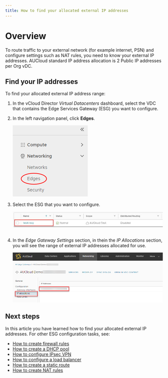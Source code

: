 ```yaml
---
title: How to find your allocated external IP addresses
---
```


# Overview

To route traffic to your external network (for example internet, PSN) and configure settings such as NAT rules, you need to know your external IP addresses. AUCloud standard IP address allocation is 2 Public IP addresses per Org vDC.

## Find your IP addresses

To find your allocated external IP address range:

1. In the vCloud Director _Virtual Datacenters_ dashboard, select the VDC that contains the Edge Services Gateway (ESG) you want to configure.

1. In the left navigation panel, click **Edges**.

    ![001.png](./assets/nav_edge.png)

1. Select the ESG that you want to configure.

    ![002.jpg](./assets/esg_configure.jpg)  
 
1. In the _Edge Gateway Settings_ section, in thein the _IP Allocations_ section, you will see the range of external IP addresses allocated for use.  

    ![image.png](./assets/ipallocations.png)

## Next steps

In this article you have learned how to find your allocated external IP addresses. For other ESG configuration tasks, see:

-   [How to create firewall rules](./how_to_create_firewall_rules.md)
-   [How to create a DHCP pool](./how_to_create_a_dhcp_pool.md)
-   [How to configure IPsec VPN](./how_to_configure_ipsec_vpn.md)
-   [How to configure a load balancer](./how_to_configure_a_load_balancer.md)
-   [How to create a static route](./how_to_create_a_static_route.md)
-   [How to create NAT rules](./how_to_create_NAT_rules.md)